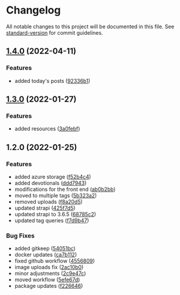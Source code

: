 # Changelog

All notable changes to this project will be documented in this file. See [standard-version](https://github.com/conventional-changelog/standard-version) for commit guidelines.

## [1.4.0](https://github.com/CandeeGenerations/tyler-candee-kjv-strapi/compare/v1.3.0...v1.4.0) (2022-04-11)


### Features

* added today's posts ([92336b1](https://github.com/CandeeGenerations/tyler-candee-kjv-strapi/commit/92336b100895d569f3b5fe1d5aba78b2e52f9fa2))

## [1.3.0](https://github.com/CandeeGenerations/tyler-candee-kjv-strapi/compare/v1.2.0...v1.3.0) (2022-01-27)


### Features

* added resources ([3a0febf](https://github.com/CandeeGenerations/tyler-candee-kjv-strapi/commit/3a0febfc3ae30210a04b68ca9a149dd0c03fb2fb))

## 1.2.0 (2022-01-25)


### Features

* added azure storage ([f52b4c4](https://github.com/CandeeGenerations/tyler-candee-kjv-strapi/commit/f52b4c4945b8ea3b8568bb7d8a1e0b8ff2dc1315))
* added devotionals ([ddd7943](https://github.com/CandeeGenerations/tyler-candee-kjv-strapi/commit/ddd7943868cbeb20e84adf04e3e1c3daea5b9ac7))
* modifications for the front end ([ab0b2bb](https://github.com/CandeeGenerations/tyler-candee-kjv-strapi/commit/ab0b2bbaad3708e59c61f89046925c8138eb1ae9))
* moved to multiple tags ([5b323a2](https://github.com/CandeeGenerations/tyler-candee-kjv-strapi/commit/5b323a258ccdcd79ab611b0737c9373bf9fc38d3))
* removed uploads ([f8a20d5](https://github.com/CandeeGenerations/tyler-candee-kjv-strapi/commit/f8a20d5223a1d49ff8ed67f8e54d95809eac46b0))
* updated strapi ([425f7d5](https://github.com/CandeeGenerations/tyler-candee-kjv-strapi/commit/425f7d5dd5ebf34266a8cccf2d45bc9464f3de1b))
* updated strapi to 3.6.5 ([68785c2](https://github.com/CandeeGenerations/tyler-candee-kjv-strapi/commit/68785c27f8142ed92ada16a8a5d97855c5790b3d))
* updated tag queries ([f7d9b47](https://github.com/CandeeGenerations/tyler-candee-kjv-strapi/commit/f7d9b47688f6aac9431ae72157065c956dc7b560))


### Bug Fixes

* added gitkeep ([54051bc](https://github.com/CandeeGenerations/tyler-candee-kjv-strapi/commit/54051bcc0ad4b68552bcf992d14e7a7091574ac6))
* docker updates ([ca7b112](https://github.com/CandeeGenerations/tyler-candee-kjv-strapi/commit/ca7b112e438d8541c72637f238d106c58df844f9))
* fixed github workflow ([4556809](https://github.com/CandeeGenerations/tyler-candee-kjv-strapi/commit/4556809df90828c9c08925da21324b7fb2fb1e1b))
* image uploads fix ([2ac10b0](https://github.com/CandeeGenerations/tyler-candee-kjv-strapi/commit/2ac10b098f8389036122bcdeccb41adfce35085b))
* minor adjustments ([2c9e47c](https://github.com/CandeeGenerations/tyler-candee-kjv-strapi/commit/2c9e47caccda570ef27e9f7af7cada50d1cea64e))
* moved workflow ([5efe67d](https://github.com/CandeeGenerations/tyler-candee-kjv-strapi/commit/5efe67d8d772998851c9d181d6a6cf38148bc7c2))
* package updates ([f226646](https://github.com/CandeeGenerations/tyler-candee-kjv-strapi/commit/f2266460bb9bc172d98e0249164df0b791feaac8))
